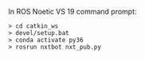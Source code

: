 In ROS Noetic VS 19 command prompt:
````
> cd catkin_ws
> devel/setup.bat
> conda activate py36
> rosrun nxtbot nxt_pub.py
````

